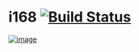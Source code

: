 # i168 [![Build Status](https://travis-ci.org/otiai10/i168.svg?branch=master)](https://travis-ci.org/otiai10/i168)

[![image](https://pbs.twimg.com/media/DqWNGbaUcAAqkzz.png)](https://twitter.com/otiai10/status/1055404886974640128)

